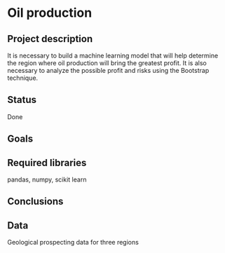 # Oil production
## Project description
It is necessary to build a machine learning model that will help determine the region where oil production will bring the greatest profit. It is also necessary to analyze the possible profit and risks using the Bootstrap technique.
## Status
Done
## Goals
## Required libraries
pandas, numpy, scikit learn
## Conclusions
## Data
Geological prospecting data for three regions
